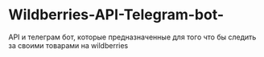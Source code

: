 # Wildberries-API-Telegram-bot-
API и телеграм бот, которые предназначенные для того что бы следить за своими товарами на wildberries
